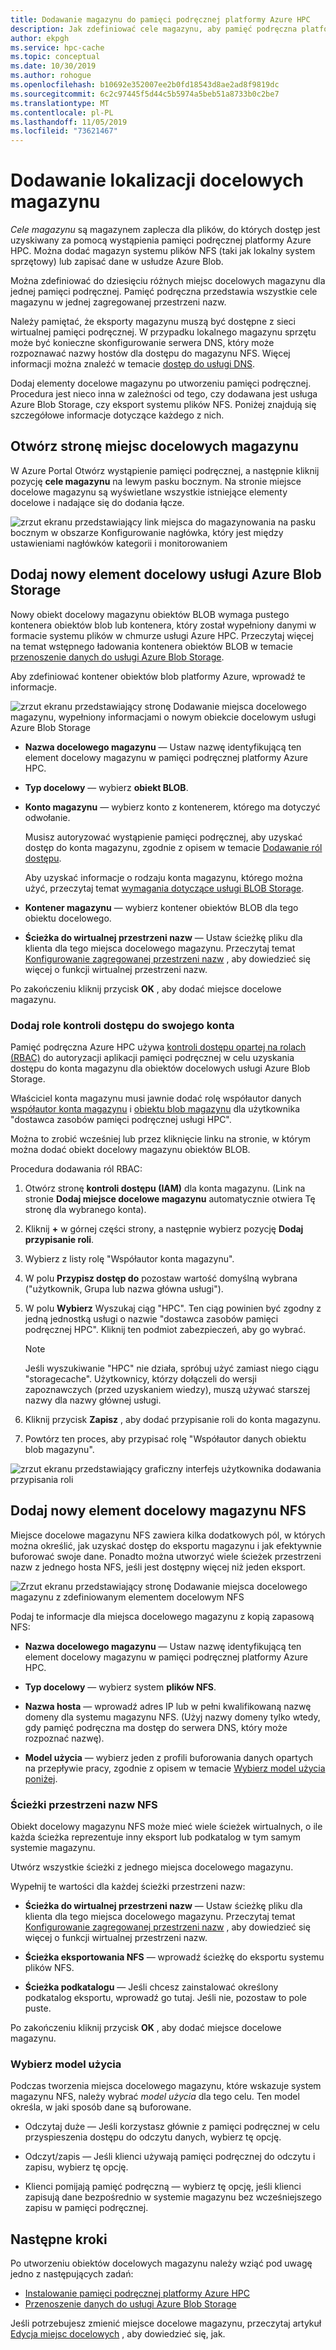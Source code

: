 ```yaml
---
title: Dodawanie magazynu do pamięci podręcznej platformy Azure HPC
description: Jak zdefiniować cele magazynu, aby pamięć podręczna platformy Azure HPC mogła używać lokalnego systemu plików NFS lub kontenerów obiektów blob platformy Azure do przechowywania długoterminowych plików
author: ekpgh
ms.service: hpc-cache
ms.topic: conceptual
ms.date: 10/30/2019
ms.author: rohogue
ms.openlocfilehash: b10692e352007ee2b0fd18543d8ae2ad8f9819dc
ms.sourcegitcommit: 6c2c97445f5d44c5b5974a5beb51a8733b0c2be7
ms.translationtype: MT
ms.contentlocale: pl-PL
ms.lasthandoff: 11/05/2019
ms.locfileid: "73621467"
---
```

# <a name="add-storage-targets"></a>Dodawanie lokalizacji docelowych magazynu

*Cele magazynu* są magazynem zaplecza dla plików, do których dostęp jest uzyskiwany za pomocą wystąpienia pamięci podręcznej platformy Azure HPC. Można dodać magazyn systemu plików NFS (taki jak lokalny system sprzętowy) lub zapisać dane w usłudze Azure Blob.

Można zdefiniować do dziesięciu różnych miejsc docelowych magazynu dla jednej pamięci podręcznej. Pamięć podręczna przedstawia wszystkie cele magazynu w jednej zagregowanej przestrzeni nazw.

Należy pamiętać, że eksporty magazynu muszą być dostępne z sieci wirtualnej pamięci podręcznej. W przypadku lokalnego magazynu sprzętu może być konieczne skonfigurowanie serwera DNS, który może rozpoznawać nazwy hostów dla dostępu do magazynu NFS. Więcej informacji można znaleźć w temacie [dostęp do usługi DNS](hpc-cache-prereqs.md#dns-access).

Dodaj elementy docelowe magazynu po utworzeniu pamięci podręcznej. Procedura jest nieco inna w zależności od tego, czy dodawana jest usługa Azure Blob Storage, czy eksport systemu plików NFS. Poniżej znajdują się szczegółowe informacje dotyczące każdego z nich.

## <a name="open-the-storage-targets-page"></a>Otwórz stronę miejsc docelowych magazynu

W Azure Portal Otwórz wystąpienie pamięci podręcznej, a następnie kliknij pozycję **cele magazynu** na lewym pasku bocznym. Na stronie miejsce docelowe magazynu są wyświetlane wszystkie istniejące elementy docelowe i nadające się do dodania łącze.

![zrzut ekranu przedstawiający link miejsca do magazynowania na pasku bocznym w obszarze Konfigurowanie nagłówka, który jest między ustawieniami nagłówków kategorii i monitorowaniem](media/hpc-cache-storage-targets-sidebar.png)

## <a name="add-a-new-azure-blob-storage-target"></a>Dodaj nowy element docelowy usługi Azure Blob Storage

Nowy obiekt docelowy magazynu obiektów BLOB wymaga pustego kontenera obiektów blob lub kontenera, który został wypełniony danymi w formacie systemu plików w chmurze usługi Azure HPC. Przeczytaj więcej na temat wstępnego ładowania kontenera obiektów BLOB w temacie [przenoszenie danych do usługi Azure Blob Storage](hpc-cache-ingest.md).

Aby zdefiniować kontener obiektów blob platformy Azure, wprowadź te informacje.

![zrzut ekranu przedstawiający stronę Dodawanie miejsca docelowego magazynu, wypełniony informacjami o nowym obiekcie docelowym usługi Azure Blob Storage](media/hpc-cache-add-blob.png)

<!-- need to replace screenshot after note text is updated with both required RBAC roles and also with correct search term -->

* **Nazwa docelowego magazynu** — Ustaw nazwę identyfikującą ten element docelowy magazynu w pamięci podręcznej platformy Azure HPC.
* **Typ docelowy** — wybierz **obiekt BLOB**.
* **Konto magazynu** — wybierz konto z kontenerem, którego ma dotyczyć odwołanie.

  Musisz autoryzować wystąpienie pamięci podręcznej, aby uzyskać dostęp do konta magazynu, zgodnie z opisem w temacie [Dodawanie ról dostępu](#add-the-access-control-roles-to-your-account).

  Aby uzyskać informacje o rodzaju konta magazynu, którego można użyć, przeczytaj temat [wymagania dotyczące usługi BLOB Storage](hpc-cache-prereqs.md#blob-storage-requirements).

* **Kontener magazynu** — wybierz kontener obiektów BLOB dla tego obiektu docelowego.

* **Ścieżka do wirtualnej przestrzeni nazw** — Ustaw ścieżkę pliku dla klienta dla tego miejsca docelowego magazynu. Przeczytaj temat [Konfigurowanie zagregowanej przestrzeni nazw](hpc-cache-namespace.md) , aby dowiedzieć się więcej o funkcji wirtualnej przestrzeni nazw.

Po zakończeniu kliknij przycisk **OK** , aby dodać miejsce docelowe magazynu.

### <a name="add-the-access-control-roles-to-your-account"></a>Dodaj role kontroli dostępu do swojego konta

Pamięć podręczna Azure HPC używa [kontroli dostępu opartej na rolach (RBAC)](https://docs.microsoft.com/azure/role-based-access-control/index) do autoryzacji aplikacji pamięci podręcznej w celu uzyskania dostępu do konta magazynu dla obiektów docelowych usługi Azure Blob Storage.

Właściciel konta magazynu musi jawnie dodać rolę współautor danych [współautor konta magazynu](https://docs.microsoft.com/azure/role-based-access-control/built-in-roles#storage-account-contributor) i [obiektu blob magazynu](https://docs.microsoft.com/azure/role-based-access-control/built-in-roles#storage-blob-data-contributor) dla użytkownika "dostawca zasobów pamięci podręcznej usługi HPC".

Można to zrobić wcześniej lub przez kliknięcie linku na stronie, w którym można dodać obiekt docelowy magazynu obiektów BLOB.

Procedura dodawania ról RBAC:

1. Otwórz stronę **kontroli dostępu (IAM)** dla konta magazynu. (Link na stronie **Dodaj miejsce docelowe magazynu** automatycznie otwiera Tę stronę dla wybranego konta).

1. Kliknij **+** w górnej części strony, a następnie wybierz pozycję **Dodaj przypisanie roli**.

1. Wybierz z listy rolę "Współautor konta magazynu".

1. W polu **Przypisz dostęp do** pozostaw wartość domyślną wybrana ("użytkownik, Grupa lub nazwa główna usługi").  

1. W polu **Wybierz** Wyszukaj ciąg "HPC".  Ten ciąg powinien być zgodny z jedną jednostką usługi o nazwie "dostawca zasobów pamięci podręcznej HPC". Kliknij ten podmiot zabezpieczeń, aby go wybrać.

   > [!NOTE]
   > Jeśli wyszukiwanie "HPC" nie działa, spróbuj użyć zamiast niego ciągu "storagecache". Użytkownicy, którzy dołączeli do wersji zapoznawczych (przed uzyskaniem wiedzy), muszą używać starszej nazwy dla nazwy głównej usługi.

1. Kliknij przycisk **Zapisz** , aby dodać przypisanie roli do konta magazynu.

1. Powtórz ten proces, aby przypisać rolę "Współautor danych obiektu blob magazynu".  

![zrzut ekranu przedstawiający graficzny interfejs użytkownika dodawania przypisania roli](media/hpc-cache-add-role.png)

## <a name="add-a-new-nfs-storage-target"></a>Dodaj nowy element docelowy magazynu NFS

Miejsce docelowe magazynu NFS zawiera kilka dodatkowych pól, w których można określić, jak uzyskać dostęp do eksportu magazynu i jak efektywnie buforować swoje dane. Ponadto można utworzyć wiele ścieżek przestrzeni nazw z jednego hosta NFS, jeśli jest dostępny więcej niż jeden eksport.

![Zrzut ekranu przedstawiający stronę Dodawanie miejsca docelowego magazynu z zdefiniowanym elementem docelowym NFS](media/hpc-cache-add-nfs-target.png)

Podaj te informacje dla miejsca docelowego magazynu z kopią zapasową NFS:

* **Nazwa docelowego magazynu** — Ustaw nazwę identyfikującą ten element docelowy magazynu w pamięci podręcznej platformy Azure HPC.

* **Typ docelowy** — wybierz system **plików NFS**.

* **Nazwa hosta** — wprowadź adres IP lub w pełni kwalifikowaną nazwę domeny dla systemu magazynu NFS. (Użyj nazwy domeny tylko wtedy, gdy pamięć podręczna ma dostęp do serwera DNS, który może rozpoznać nazwę).

* **Model użycia** — wybierz jeden z profili buforowania danych opartych na przepływie pracy, zgodnie z opisem w temacie [Wybierz model użycia poniżej](#choose-a-usage-model).

### <a name="nfs-namespace-paths"></a>Ścieżki przestrzeni nazw NFS

Obiekt docelowy magazynu NFS może mieć wiele ścieżek wirtualnych, o ile każda ścieżka reprezentuje inny eksport lub podkatalog w tym samym systemie magazynu.

Utwórz wszystkie ścieżki z jednego miejsca docelowego magazynu.
<!-- You can create multiple namespace paths to represent different exports on the same NFS storage system, but you must create them all from one storage target. -->

Wypełnij te wartości dla każdej ścieżki przestrzeni nazw:

* **Ścieżka do wirtualnej przestrzeni nazw** — Ustaw ścieżkę pliku dla klienta dla tego miejsca docelowego magazynu. Przeczytaj temat [Konfigurowanie zagregowanej przestrzeni nazw](hpc-cache-namespace.md) , aby dowiedzieć się więcej o funkcji wirtualnej przestrzeni nazw.

<!--  The virtual path should start with a slash ``/``. -->

* **Ścieżka eksportowania NFS** — wprowadź ścieżkę do eksportu systemu plików NFS.

* **Ścieżka podkatalogu** — Jeśli chcesz zainstalować określony podkatalog eksportu, wprowadź go tutaj. Jeśli nie, pozostaw to pole puste.

Po zakończeniu kliknij przycisk **OK** , aby dodać miejsce docelowe magazynu.

### <a name="choose-a-usage-model"></a>Wybierz model użycia
<!-- referenced from GUI - update aka.ms link if you change this heading -->

Podczas tworzenia miejsca docelowego magazynu, które wskazuje system magazynu NFS, należy wybrać *model użycia* dla tego celu. Ten model określa, w jaki sposób dane są buforowane.

* Odczytaj duże — Jeśli korzystasz głównie z pamięci podręcznej w celu przyspieszenia dostępu do odczytu danych, wybierz tę opcję.

* Odczyt/zapis — Jeśli klienci używają pamięci podręcznej do odczytu i zapisu, wybierz tę opcję.

* Klienci pomijają pamięć podręczną — wybierz tę opcję, jeśli klienci zapisują dane bezpośrednio w systemie magazynu bez wcześniejszego zapisu w pamięci podręcznej.

## <a name="next-steps"></a>Następne kroki

Po utworzeniu obiektów docelowych magazynu należy wziąć pod uwagę jedno z następujących zadań:

* [Instalowanie pamięci podręcznej platformy Azure HPC](hpc-cache-mount.md)
* [Przenoszenie danych do usługi Azure Blob Storage](hpc-cache-ingest.md)

Jeśli potrzebujesz zmienić miejsce docelowe magazynu, przeczytaj artykuł [Edycja miejsc docelowych](hpc-cache-edit-storage.md) , aby dowiedzieć się, jak.

